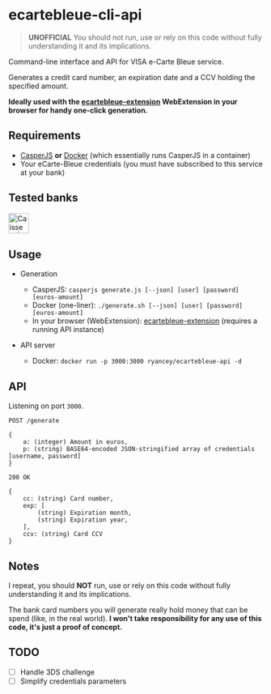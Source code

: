 # ecartebleue-cli-api

> **UNOFFICIAL** You should not run, use or rely on this code without fully understanding it and its implications.

Command-line interface and API for VISA e-Carte Bleue service.

Generates a credit card number, an expiration date and a CCV holding the specified amount.

**Ideally used with the [ecartebleue-extension](https://github.com/raphaelyancey/ecartebleue-extension) WebExtension in your browser for handy one-click generation.**

## Requirements

- [CasperJS](http://docs.casperjs.org/en/latest/installation.html) **or** [Docker](https://www.docker.com/community-edition#/download) (which essentially runs CasperJS in a container)
- Your eCarte-Bleue credentials (you must have subscribed to this service at your bank)

## Tested banks

<img src="https://i.imgur.com/F5df75E.jpg" width="40px" alt="Caisse d'Épargne" />

## Usage

- Generation
  - CasperJS: `casperjs generate.js [--json] [user] [password] [euros-amount]`
  - Docker (one-liner): `./generate.sh [--json] [user] [password] [euros-amount]`
  - In your browser (WebExtension): [ecartebleue-extension](https://github.com/raphaelyancey/ecartebleue-extension) (requires a running API instance)

- API server
  - Docker: `docker run -p 3000:3000 ryancey/ecartebleue-api -d`

## API

Listening on port `3000`.

`POST /generate`
```
{
    a: (integer) Amount in euros,
    p: (string) BASE64-encoded JSON-stringified array of credentials [username, password]
}
```

`200 OK`
```
{
    cc: (string) Card number,
    exp: [
        (string) Expiration month,
        (string) Expiration year,
    ],
    ccv: (string) Card CCV
}
```

## Notes

I repeat, you should **NOT** run, use or rely on this code without fully understanding it and its implications.

The bank card numbers you will generate really hold money that can be spend (like, in the real world). **I won't take responsibility for any use of this code, it's just a proof of concept.**

## TODO

- [ ] Handle 3DS challenge
- [ ] Simplify credentials parameters

